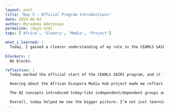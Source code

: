 ```yaml
---
layout: post
title: "Day 5 – Official Program Introductions"
date: 2025-06-02
author: Moradeke Adetosoye
permalink: /day5.html
tags: ['Africa', 'Slavery', 'Media', 'Project']

what_i_learned: |
  Today, I gained a clearer understanding of my role in the CEAMLS SAIRI program and the goals of our group project, the African Diaspora Media Hub. I learned how the project will explore the historical and cultural links between African countries and countries in the diaspora, shaped by the transatlantic slave trade. I also attended a session led by Dr. Waters, where we were introduced to key AI concepts such as independent and dependent groups, outliers, and the idea of training AI systems. Later, our graduate mentor Raisa discussed additional AI topics, including overfeeding and underfeeding, and explained what our team would be working on over the summer. I learned about the importance of applying AI to cultural research and how this project combines history, data, and media to create an educational platform. I also had the chance to meet my team and mentors, which helped me feel more connected to the work ahead.
  
blockers: |
  No blocks.

reflection: |
  Today marked the official start of the CEAMLS SAIRI program, and it felt both exciting and grounding. Meeting the program directors, mentors, and my group members in person helped make everything feel more real. I appreciated the structure of the day—from the AI lecture by Dr. Waters to the group bonding activity and lab session—because it gave me a well-rounded view of what to expect moving forward.

  Hearing about the African Diaspora Media Hub project made me reflect on how deep and interconnected the African diaspora really is. It’s not just about geography; it’s about history, culture, and survival. I’m excited that our work will center those stories and make them accessible through technology.

  The AI concepts introduced today—like independent/dependent groups and overfeeding/underfeeding—were new to me in this context, and I’m looking forward to seeing how they’ll tie into the project. I’m also grateful for the way our graduate mentor broke things down and explained the summer expectations. It helped me feel more prepared and confident about what's ahead.

  Overall, today helped me see the bigger picture: I’m not just learning technical skills—I’m helping to build something meaningful.
---
```

